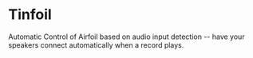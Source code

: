 # Tinfoil
Automatic Control of Airfoil based on audio input detection -- have your speakers connect automatically when a record plays.
